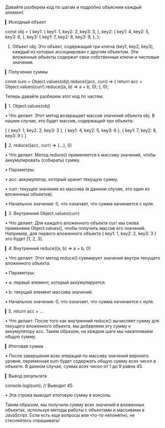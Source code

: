 Давайте разберем код по шагам и подробно объясним каждый элемент.

▎Исходный объект

const obj = {
  key1: {
    key1: 1,
    key2: 2,
    key3: 3,
  },
  key2: {
    key1: 4,
    key2: 5,
    key3: 6,
  },
  key3: {
    key1: 7,
    key2: 8,
    key3: 9,
  },
};

1. Объект obj: Это объект, содержащий три ключа (key1, key2, key3), каждый из которых ассоциирован с другим объектом. Эти вложенные объекты содержат свои собственные ключи и числовые значения.

▎Получение суммы

const sum = Object.values(obj).reduce((acc, curr) => {
  return acc + Object.values(curr).reduce((a, b) => a + b, 0);
}, 0);

Теперь давайте разберем этот код по частям.

▎1. Object.values(obj)

• Что делает: Этот метод возвращает массив значений объекта obj. В нашем случае, это будет массив, содержащий три объекта:

[
  { key1: 1, key2: 2, key3: 3 },
  { key1: 4, key2: 5, key3: 6 },
  { key1: 7, key2: 8, key3: 9 }
]

▎2. reduce((acc, curr) => {...}, 0)

• Что делает: Метод reduce() применяется к массиву значений, чтобы аккумулировать (собирать) сумму.

• Параметры:

  • acc: аккумулятор, который хранит текущую сумму.

  • curr: текущее значение из массива (в данном случае, это один из вложенных объектов).

• Начальное значение: 0, что означает, что сумма начинается с нуля.

▎3. Внутренний Object.values(curr)

• Что делает: Для каждого вложенного объекта curr мы снова применяем Object.values(), чтобы получить массив его значений. Например, для первого вложенного объекта { key1: 1, key2: 2, key3: 3 } это будет [1, 2, 3].

▎4. Внутренний reduce((a, b) => a + b, 0)

• Что делает: Этот метод reduce() суммирует значения внутри текущего вложенного объекта.

• Параметры:

  • a: первый элемент, который аккумулируется.

  • b: текущий элемент массива значений.

• Начальное значение: 0, что означает, что сумма начинается с нуля.

▎5. return acc + ...

• Что делает: После того как внутренний reduce() вычисляет сумму для текущего вложенного объекта, мы добавляем эту сумму к аккумулятору acc. Таким образом, на каждом шаге мы накапливаем общую сумму.

▎Итоговая сумма

• После завершения всех итераций по массиву значений верхнего уровня, переменная sum будет содержать общую сумму всех чисел в объекте. В данном случае, сумма всех чисел от 1 до 9 равна 45.

▎Вывод результата

console.log(sum); // Выводит 45

• Эта строка выводит итоговую сумму в консоль.

Таким образом, мы получили сумму всех значений в вложенных объектах, используя методы работы с объектами и массивами в JavaScript. Если есть еще вопросы или что-то непонятно, не стесняйтесь спрашивать!
